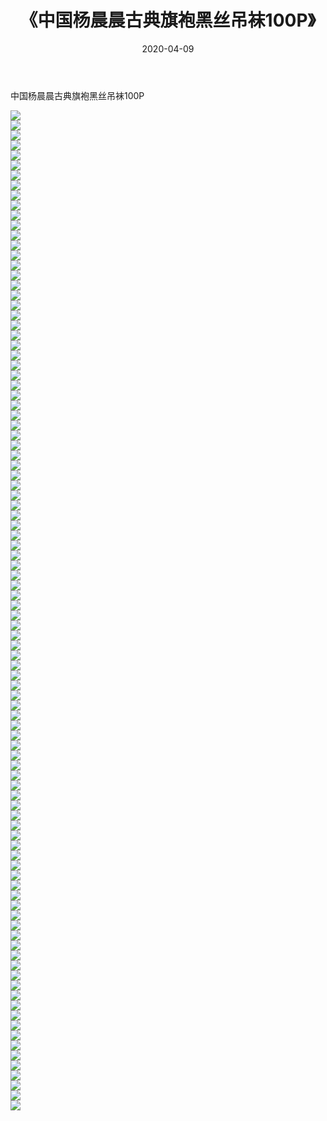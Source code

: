 ﻿---
layout: post
title:  《中国杨晨晨古典旗袍黑丝吊袜100P》
date:   2020-04-09
img: http://img.660000.xyz/Sharelink/性感/2020/中国杨晨晨古典旗袍黑丝吊袜100P/000.jpg
categories: [美女, 清纯, 唯美]
---

中国杨晨晨古典旗袍黑丝吊袜100P

  ![](http://img.660000.xyz/Sharelink/性感/2020/中国杨晨晨古典旗袍黑丝吊袜100P/001.jpg) <br> ![](http://img.660000.xyz/Sharelink/性感/2020/中国杨晨晨古典旗袍黑丝吊袜100P/002.jpg) <br> ![](http://img.660000.xyz/Sharelink/性感/2020/中国杨晨晨古典旗袍黑丝吊袜100P/003.jpg) <br> ![](http://img.660000.xyz/Sharelink/性感/2020/中国杨晨晨古典旗袍黑丝吊袜100P/004.jpg) <br> ![](http://img.660000.xyz/Sharelink/性感/2020/中国杨晨晨古典旗袍黑丝吊袜100P/005.jpg) <br> ![](http://img.660000.xyz/Sharelink/性感/2020/中国杨晨晨古典旗袍黑丝吊袜100P/006.jpg) <br> ![](http://img.660000.xyz/Sharelink/性感/2020/中国杨晨晨古典旗袍黑丝吊袜100P/007.jpg) <br> ![](http://img.660000.xyz/Sharelink/性感/2020/中国杨晨晨古典旗袍黑丝吊袜100P/008.jpg) <br> ![](http://img.660000.xyz/Sharelink/性感/2020/中国杨晨晨古典旗袍黑丝吊袜100P/009.jpg) <br> ![](http://img.660000.xyz/Sharelink/性感/2020/中国杨晨晨古典旗袍黑丝吊袜100P/010.jpg) <br> ![](http://img.660000.xyz/Sharelink/性感/2020/中国杨晨晨古典旗袍黑丝吊袜100P/011.jpg) <br> ![](http://img.660000.xyz/Sharelink/性感/2020/中国杨晨晨古典旗袍黑丝吊袜100P/012.jpg) <br> ![](http://img.660000.xyz/Sharelink/性感/2020/中国杨晨晨古典旗袍黑丝吊袜100P/013.jpg) <br> ![](http://img.660000.xyz/Sharelink/性感/2020/中国杨晨晨古典旗袍黑丝吊袜100P/014.jpg) <br> ![](http://img.660000.xyz/Sharelink/性感/2020/中国杨晨晨古典旗袍黑丝吊袜100P/015.jpg) <br> ![](http://img.660000.xyz/Sharelink/性感/2020/中国杨晨晨古典旗袍黑丝吊袜100P/016.jpg) <br> ![](http://img.660000.xyz/Sharelink/性感/2020/中国杨晨晨古典旗袍黑丝吊袜100P/017.jpg) <br> ![](http://img.660000.xyz/Sharelink/性感/2020/中国杨晨晨古典旗袍黑丝吊袜100P/018.jpg) <br> ![](http://img.660000.xyz/Sharelink/性感/2020/中国杨晨晨古典旗袍黑丝吊袜100P/019.jpg) <br> ![](http://img.660000.xyz/Sharelink/性感/2020/中国杨晨晨古典旗袍黑丝吊袜100P/020.jpg) <br> ![](http://img.660000.xyz/Sharelink/性感/2020/中国杨晨晨古典旗袍黑丝吊袜100P/021.jpg) <br> ![](http://img.660000.xyz/Sharelink/性感/2020/中国杨晨晨古典旗袍黑丝吊袜100P/022.jpg) <br> ![](http://img.660000.xyz/Sharelink/性感/2020/中国杨晨晨古典旗袍黑丝吊袜100P/023.jpg) <br> ![](http://img.660000.xyz/Sharelink/性感/2020/中国杨晨晨古典旗袍黑丝吊袜100P/024.jpg) <br> ![](http://img.660000.xyz/Sharelink/性感/2020/中国杨晨晨古典旗袍黑丝吊袜100P/025.jpg) <br> ![](http://img.660000.xyz/Sharelink/性感/2020/中国杨晨晨古典旗袍黑丝吊袜100P/026.jpg) <br> ![](http://img.660000.xyz/Sharelink/性感/2020/中国杨晨晨古典旗袍黑丝吊袜100P/027.jpg) <br> ![](http://img.660000.xyz/Sharelink/性感/2020/中国杨晨晨古典旗袍黑丝吊袜100P/028.jpg) <br> ![](http://img.660000.xyz/Sharelink/性感/2020/中国杨晨晨古典旗袍黑丝吊袜100P/029.jpg) <br> ![](http://img.660000.xyz/Sharelink/性感/2020/中国杨晨晨古典旗袍黑丝吊袜100P/030.jpg) <br> ![](http://img.660000.xyz/Sharelink/性感/2020/中国杨晨晨古典旗袍黑丝吊袜100P/031.jpg) <br> ![](http://img.660000.xyz/Sharelink/性感/2020/中国杨晨晨古典旗袍黑丝吊袜100P/032.jpg) <br> ![](http://img.660000.xyz/Sharelink/性感/2020/中国杨晨晨古典旗袍黑丝吊袜100P/033.jpg) <br> ![](http://img.660000.xyz/Sharelink/性感/2020/中国杨晨晨古典旗袍黑丝吊袜100P/034.jpg) <br> ![](http://img.660000.xyz/Sharelink/性感/2020/中国杨晨晨古典旗袍黑丝吊袜100P/035.jpg) <br> ![](http://img.660000.xyz/Sharelink/性感/2020/中国杨晨晨古典旗袍黑丝吊袜100P/036.jpg) <br> ![](http://img.660000.xyz/Sharelink/性感/2020/中国杨晨晨古典旗袍黑丝吊袜100P/037.jpg) <br> ![](http://img.660000.xyz/Sharelink/性感/2020/中国杨晨晨古典旗袍黑丝吊袜100P/038.jpg) <br> ![](http://img.660000.xyz/Sharelink/性感/2020/中国杨晨晨古典旗袍黑丝吊袜100P/039.jpg) <br> ![](http://img.660000.xyz/Sharelink/性感/2020/中国杨晨晨古典旗袍黑丝吊袜100P/040.jpg) <br> ![](http://img.660000.xyz/Sharelink/性感/2020/中国杨晨晨古典旗袍黑丝吊袜100P/041.jpg) <br> ![](http://img.660000.xyz/Sharelink/性感/2020/中国杨晨晨古典旗袍黑丝吊袜100P/042.jpg) <br> ![](http://img.660000.xyz/Sharelink/性感/2020/中国杨晨晨古典旗袍黑丝吊袜100P/043.jpg) <br> ![](http://img.660000.xyz/Sharelink/性感/2020/中国杨晨晨古典旗袍黑丝吊袜100P/044.jpg) <br> ![](http://img.660000.xyz/Sharelink/性感/2020/中国杨晨晨古典旗袍黑丝吊袜100P/045.jpg) <br> ![](http://img.660000.xyz/Sharelink/性感/2020/中国杨晨晨古典旗袍黑丝吊袜100P/046.jpg) <br> ![](http://img.660000.xyz/Sharelink/性感/2020/中国杨晨晨古典旗袍黑丝吊袜100P/047.jpg) <br> ![](http://img.660000.xyz/Sharelink/性感/2020/中国杨晨晨古典旗袍黑丝吊袜100P/048.jpg) <br> ![](http://img.660000.xyz/Sharelink/性感/2020/中国杨晨晨古典旗袍黑丝吊袜100P/049.jpg) <br> ![](http://img.660000.xyz/Sharelink/性感/2020/中国杨晨晨古典旗袍黑丝吊袜100P/050.jpg) <br> ![](http://img.660000.xyz/Sharelink/性感/2020/中国杨晨晨古典旗袍黑丝吊袜100P/051.jpg) <br> ![](http://img.660000.xyz/Sharelink/性感/2020/中国杨晨晨古典旗袍黑丝吊袜100P/052.jpg) <br> ![](http://img.660000.xyz/Sharelink/性感/2020/中国杨晨晨古典旗袍黑丝吊袜100P/053.jpg) <br> ![](http://img.660000.xyz/Sharelink/性感/2020/中国杨晨晨古典旗袍黑丝吊袜100P/054.jpg) <br> ![](http://img.660000.xyz/Sharelink/性感/2020/中国杨晨晨古典旗袍黑丝吊袜100P/055.jpg) <br> ![](http://img.660000.xyz/Sharelink/性感/2020/中国杨晨晨古典旗袍黑丝吊袜100P/056.jpg) <br> ![](http://img.660000.xyz/Sharelink/性感/2020/中国杨晨晨古典旗袍黑丝吊袜100P/057.jpg) <br> ![](http://img.660000.xyz/Sharelink/性感/2020/中国杨晨晨古典旗袍黑丝吊袜100P/058.jpg) <br> ![](http://img.660000.xyz/Sharelink/性感/2020/中国杨晨晨古典旗袍黑丝吊袜100P/059.jpg) <br> ![](http://img.660000.xyz/Sharelink/性感/2020/中国杨晨晨古典旗袍黑丝吊袜100P/060.jpg) <br> ![](http://img.660000.xyz/Sharelink/性感/2020/中国杨晨晨古典旗袍黑丝吊袜100P/061.jpg) <br> ![](http://img.660000.xyz/Sharelink/性感/2020/中国杨晨晨古典旗袍黑丝吊袜100P/062.jpg) <br> ![](http://img.660000.xyz/Sharelink/性感/2020/中国杨晨晨古典旗袍黑丝吊袜100P/063.jpg) <br> ![](http://img.660000.xyz/Sharelink/性感/2020/中国杨晨晨古典旗袍黑丝吊袜100P/064.jpg) <br> ![](http://img.660000.xyz/Sharelink/性感/2020/中国杨晨晨古典旗袍黑丝吊袜100P/065.jpg) <br> ![](http://img.660000.xyz/Sharelink/性感/2020/中国杨晨晨古典旗袍黑丝吊袜100P/066.jpg) <br> ![](http://img.660000.xyz/Sharelink/性感/2020/中国杨晨晨古典旗袍黑丝吊袜100P/067.jpg) <br> ![](http://img.660000.xyz/Sharelink/性感/2020/中国杨晨晨古典旗袍黑丝吊袜100P/068.jpg) <br> ![](http://img.660000.xyz/Sharelink/性感/2020/中国杨晨晨古典旗袍黑丝吊袜100P/069.jpg) <br> ![](http://img.660000.xyz/Sharelink/性感/2020/中国杨晨晨古典旗袍黑丝吊袜100P/070.jpg) <br> ![](http://img.660000.xyz/Sharelink/性感/2020/中国杨晨晨古典旗袍黑丝吊袜100P/071.jpg) <br> ![](http://img.660000.xyz/Sharelink/性感/2020/中国杨晨晨古典旗袍黑丝吊袜100P/072.jpg) <br> ![](http://img.660000.xyz/Sharelink/性感/2020/中国杨晨晨古典旗袍黑丝吊袜100P/073.jpg) <br> ![](http://img.660000.xyz/Sharelink/性感/2020/中国杨晨晨古典旗袍黑丝吊袜100P/074.jpg) <br> ![](http://img.660000.xyz/Sharelink/性感/2020/中国杨晨晨古典旗袍黑丝吊袜100P/075.jpg) <br> ![](http://img.660000.xyz/Sharelink/性感/2020/中国杨晨晨古典旗袍黑丝吊袜100P/076.jpg) <br> ![](http://img.660000.xyz/Sharelink/性感/2020/中国杨晨晨古典旗袍黑丝吊袜100P/077.jpg) <br> ![](http://img.660000.xyz/Sharelink/性感/2020/中国杨晨晨古典旗袍黑丝吊袜100P/078.jpg) <br> ![](http://img.660000.xyz/Sharelink/性感/2020/中国杨晨晨古典旗袍黑丝吊袜100P/079.jpg) <br> ![](http://img.660000.xyz/Sharelink/性感/2020/中国杨晨晨古典旗袍黑丝吊袜100P/080.jpg) <br> ![](http://img.660000.xyz/Sharelink/性感/2020/中国杨晨晨古典旗袍黑丝吊袜100P/081.jpg) <br> ![](http://img.660000.xyz/Sharelink/性感/2020/中国杨晨晨古典旗袍黑丝吊袜100P/082.jpg) <br> ![](http://img.660000.xyz/Sharelink/性感/2020/中国杨晨晨古典旗袍黑丝吊袜100P/083.jpg) <br> ![](http://img.660000.xyz/Sharelink/性感/2020/中国杨晨晨古典旗袍黑丝吊袜100P/084.jpg) <br> ![](http://img.660000.xyz/Sharelink/性感/2020/中国杨晨晨古典旗袍黑丝吊袜100P/085.jpg) <br> ![](http://img.660000.xyz/Sharelink/性感/2020/中国杨晨晨古典旗袍黑丝吊袜100P/086.jpg) <br> ![](http://img.660000.xyz/Sharelink/性感/2020/中国杨晨晨古典旗袍黑丝吊袜100P/087.jpg) <br> ![](http://img.660000.xyz/Sharelink/性感/2020/中国杨晨晨古典旗袍黑丝吊袜100P/088.jpg) <br> ![](http://img.660000.xyz/Sharelink/性感/2020/中国杨晨晨古典旗袍黑丝吊袜100P/089.jpg) <br> ![](http://img.660000.xyz/Sharelink/性感/2020/中国杨晨晨古典旗袍黑丝吊袜100P/090.jpg) <br> ![](http://img.660000.xyz/Sharelink/性感/2020/中国杨晨晨古典旗袍黑丝吊袜100P/091.jpg) <br> ![](http://img.660000.xyz/Sharelink/性感/2020/中国杨晨晨古典旗袍黑丝吊袜100P/092.jpg) <br> ![](http://img.660000.xyz/Sharelink/性感/2020/中国杨晨晨古典旗袍黑丝吊袜100P/093.jpg) <br> ![](http://img.660000.xyz/Sharelink/性感/2020/中国杨晨晨古典旗袍黑丝吊袜100P/094.jpg) <br> ![](http://img.660000.xyz/Sharelink/性感/2020/中国杨晨晨古典旗袍黑丝吊袜100P/095.jpg) <br> ![](http://img.660000.xyz/Sharelink/性感/2020/中国杨晨晨古典旗袍黑丝吊袜100P/096.jpg) <br> ![](http://img.660000.xyz/Sharelink/性感/2020/中国杨晨晨古典旗袍黑丝吊袜100P/097.jpg) <br> ![](http://img.660000.xyz/Sharelink/性感/2020/中国杨晨晨古典旗袍黑丝吊袜100P/098.jpg) <br> ![](http://img.660000.xyz/Sharelink/性感/2020/中国杨晨晨古典旗袍黑丝吊袜100P/099.jpg) <br> ![](http://img.660000.xyz/Sharelink/性感/2020/中国杨晨晨古典旗袍黑丝吊袜100P/100.jpg) <br>